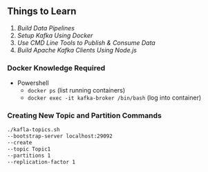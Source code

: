 ## Things to Learn
1. *Build Data Pipelines*
2. *Setup Kafka Using Docker*
3. *Use CMD Line Tools to Publish & Consume Data*
4. *Build Apache Kafka Clients Using Node.js*

### Docker Knowledge Required
- Powershell
  - `docker ps` (list running containers)
  - `docker exec -it kafka-broker /bin/bash` (log into container)

### Creating New Topic and Partition Commands
```bash
./kafla-topics.sh 
--bootstrap-server localhost:29092
--create
--topic Topic1
--partitions 1
--replication-factor 1
